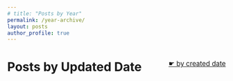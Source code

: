 ```yaml
---
# title: "Posts by Year"
permalink: /year-archive/
layout: posts
author_profile: true
---
```


<h1 class="page__title">
    Posts by Updated Date
    <span style="float:right;font-weight: normal;font-size: 55%;vertical-align: super;">
    <a href="/year-archive-created/">☛ by created date</a>
    </span>
</h1>
